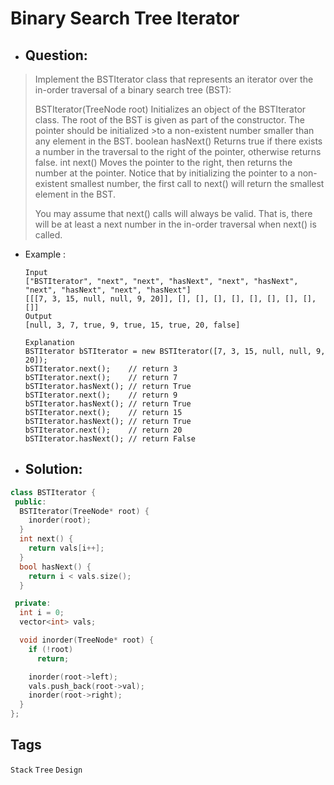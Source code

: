 # Binary Search Tree Iterator
- ## Question:
>Implement the BSTIterator class that represents an iterator over the in-order traversal of a binary search tree (BST):
>
>BSTIterator(TreeNode root) Initializes an object of the BSTIterator class. The root of the BST is given as part of the constructor. The pointer should be initialized >to a non-existent number smaller than any element in the BST.
>boolean hasNext() Returns true if there exists a number in the traversal to the right of the pointer, otherwise returns false.
>int next() Moves the pointer to the right, then returns the number at the pointer.
>Notice that by initializing the pointer to a non-existent smallest number, the first call to next() will return the smallest element in the BST.
>
>You may assume that next() calls will always be valid. That is, there will be at least a next number in the in-order traversal when next() is called.

- Example :

      Input
      ["BSTIterator", "next", "next", "hasNext", "next", "hasNext", "next", "hasNext", "next", "hasNext"]
      [[[7, 3, 15, null, null, 9, 20]], [], [], [], [], [], [], [], [], []]
      Output
      [null, 3, 7, true, 9, true, 15, true, 20, false]

      Explanation
      BSTIterator bSTIterator = new BSTIterator([7, 3, 15, null, null, 9, 20]);
      bSTIterator.next();    // return 3
      bSTIterator.next();    // return 7
      bSTIterator.hasNext(); // return True
      bSTIterator.next();    // return 9
      bSTIterator.hasNext(); // return True
      bSTIterator.next();    // return 15
      bSTIterator.hasNext(); // return True
      bSTIterator.next();    // return 20
      bSTIterator.hasNext(); // return False
      
- ## Solution:
```cpp
class BSTIterator {
 public:
  BSTIterator(TreeNode* root) {
    inorder(root);
  }
  int next() {
    return vals[i++];
  }
  bool hasNext() {
    return i < vals.size();
  }

 private:
  int i = 0;
  vector<int> vals;

  void inorder(TreeNode* root) {
    if (!root)
      return;

    inorder(root->left);
    vals.push_back(root->val);
    inorder(root->right);
  }
};
```

## Tags
`Stack` `Tree` `Design`
